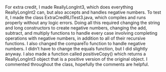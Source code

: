 For extra credit, I made ReallyLongInt3, which does everything ReallyLongInt2 can, but also accepts and handles negative numbers. To test it, I made the class ExtraCredRLITest3.java, which compiles and runs properly without any logic errors.
Doing all this required changing the string and long constructors to create negative numbers, changing the add, subtract, and multiply functions to handle every case involving completing operations with negative numbers, in addition to all of their recursive functions. I also changed the compareTo function to handle negative numbers. I didn’t have to change the equals function, but I did slightly anyway. I also made a function called positiveCopy() which returns a ReallyLongInt3 object that is a positive version of the original object. I commented throughout the class, hopefully the comments are helpful.
